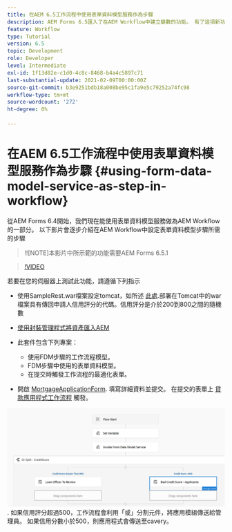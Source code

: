 ```yaml
---
title: 在AEM 6.5工作流程中使用表單資料模型服務作為步驟
description: AEM Forms 6.5匯入了在AEM Workflow中建立變數的功能。 有了這項新功能，在AEM Workflow中使用「叫用表單資料模型服務」變得非常容易。 以下影片將逐步說明在AEM Workflow中使用叫用表單資料模型服務所涉及的步驟。
feature: Workflow
type: Tutorial
version: 6.5
topic: Development
role: Developer
level: Intermediate
exl-id: 1f13d82e-c1d0-4c8c-8468-b4a4c5897c71
last-substantial-update: 2021-02-09T00:00:00Z
source-git-commit: b3e9251bdb18a008be95c1fa9e5c79252a74fc98
workflow-type: tm+mt
source-wordcount: '272'
ht-degree: 0%

---
```


# 在AEM 6.5工作流程中使用表單資料模型服務作為步驟 {#using-form-data-model-service-as-step-in-workflow}

從AEM Forms 6.4開始，我們現在能使用表單資料模型服務做為AEM Workflow的一部分。 以下影片會逐步介紹在AEM Workflow中設定表單資料模型步驟所需的步驟

>!![NOTE]本影片中所示範的功能需要AEM Forms 6.5.1


>[!VIDEO](https://video.tv.adobe.com/v/28145?quality=12&learn=on)

若要在您的伺服器上測試此功能，請遵循下列指示

* 使用SampleRest.war檔案設定tomcat，如所述 [此處](https://helpx.adobe.com/experience-manager/kt/forms/using/preparing-datasource-for-form-data-model-tutorial-use.html).部署在Tomcat中的war檔案具有傳回申請人信用評分的代碼。信用評分是介於200到800之間的隨機數

* [ 使用封裝管理程式將資產匯入AEM](assets/aem65-loanapplication.zip)
* 此套件包含下列專案：

   * 使用FDM步驟的工作流程模型。
   * FDM步驟中使用的表單資料模型。
   * 在提交時觸發工作流程的最適化表單。
* 開啟 [MortgageApplicationForm](http://localhost:4502/content/dam/formsanddocuments/loanapplication/jcr:content?wcmmode=disabled). 填寫詳細資料並提交。 在提交的表單上 [貸款應用程式工作流程](http://http://localhost:4502/editor.html/conf/global/settings/workflow/models/LoanApplication2.html) 觸發。

![ 工作流 ](assets/invokefdm651.PNG).
如果信用評分超過500，工作流程會利用「或」分割元件，將應用模組傳送給管理員。 如果信用分數小於500，則應用程式會傳送至cavery。
